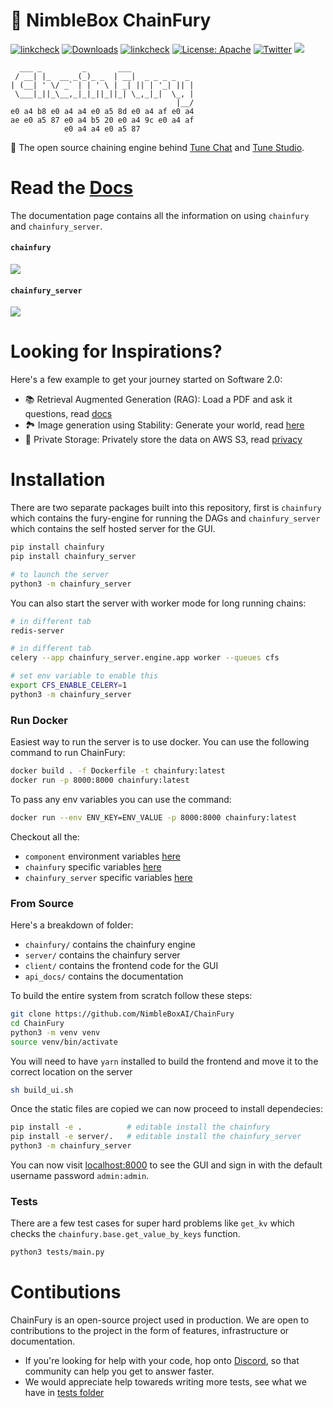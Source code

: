 # 🦋 NimbleBox ChainFury

[![linkcheck](https://img.shields.io/badge/Workflow-Passing-darkgreen)](https://github.com/NimbleBoxAI/ChainFury/actions)
[![Downloads](https://static.pepy.tech/badge/chainfury)](https://pepy.tech/project/chainfury)
[![linkcheck](https://img.shields.io/badge/Site-🦋ChainFury-lightblue)](https://chainfury.nbox.ai)
[![License: Apache](https://img.shields.io/badge/License-Apache%20v2.0-red)](https://github.com/NimbleBoxAI/ChainFury/blob/main/LICENSE) 
[![Twitter](https://img.shields.io/twitter/url/https/twitter.com/NimbleBoxAI.svg?style=social&label=Follow%20%40NimbleBoxAI)](https://twitter.com/NimbleBoxAI)
[![](https://dcbadge.vercel.app/api/server/KhF38hrAJ2?compact=true&style=flat)](https://discord.com/invite/KhF38hrAJ2)

```
  ___ _         _       ___
 / __| |_  __ _(_)_ _  | __|  _ _ _ _  _ 
| (__| ' \/ _` | | ' \ | _| || | '_| || |
 \___|_||_\__,_|_|_||_||_| \_,_|_|  \_, |
                                     |__/
e0 a4 b8 e0 a4 a4 e0 a5 8d e0 a4 af e0 a4
ae e0 a5 87 e0 a4 b5 20 e0 a4 9c e0 a4 af
            e0 a4 a4 e0 a5 87
```

🦋 The open source chaining engine behind [Tune Chat](https://chat.tune.app) and [Tune Studio](https://studio.tune.app).

# Read the [Docs](https://nimbleboxai.github.io/ChainFury/index.html)

The documentation page contains all the information on using `chainfury` and `chainfury_server`.

#### `chainfury`

<img src="https://d2e931syjhr5o9.cloudfront.net/tune-research/assets/cf_arch.png" align="center"/>

#### `chainfury_server`

<img src="https://d2e931syjhr5o9.cloudfront.net/tune-research/assets/cfs_arch.png" align="center"/>

# Looking for Inspirations?

Here's a few example to get your journey started on Software 2.0:

- 📚 Retrieval Augmented Generation (RAG): Load a PDF and ask it questions, read [docs](https://nimbleboxai.github.io/ChainFury/examples/qa-rag.html)
- 🏞️ Image generation using Stability: Generate your world, read [here](https://nimbleboxai.github.io/ChainFury/examples/stability-apis.html)
- 🔐 Private Storage: Privately store the data on AWS S3, read [privacy](https://nimbleboxai.github.io/ChainFury/examples/storing-private-data.html)

# Installation

There are two separate packages built into this repository, first is `chainfury` which contains the fury-engine for running
the DAGs and `chainfury_server` which contains the self hosted server for the GUI.

``` bash
pip install chainfury
pip install chainfury_server

# to launch the server
python3 -m chainfury_server
```

You can also start the server with worker mode for long running chains:
```bash
# in different tab
redis-server

# in different tab
celery --app chainfury_server.engine.app worker --queues cfs 

# set env variable to enable this
export CFS_ENABLE_CELERY=1
python3 -m chainfury_server
```

### Run Docker

Easiest way to run the server is to use docker. You can use the following command to run ChainFury:

```bash
docker build . -f Dockerfile -t chainfury:latest
docker run -p 8000:8000 chainfury:latest
```

To pass any env variables you can use the command:

```bash
docker run --env ENV_KEY=ENV_VALUE -p 8000:8000 chainfury:latest
```

Checkout all the:
- `component` environment variables [here](https://nimbleboxai.github.io/ChainFury/source/chainfury.components.const.html#chainfury.components.const.Env)
- `chainfury` specific variables [here](https://nimbleboxai.github.io/ChainFury/source/chainfury.utils.html#chainfury.utils.CFEnv)
- `chainfury_server` specific variables [here](https://nimbleboxai.github.io/ChainFury/cf_server/chainfury_server.commons.config.html#chainfury_server.commons.config.Env)

### From Source

Here's a breakdown of folder:

- `chainfury/` contains the chainfury engine
- `server/` contains the chainfury server
- `client/` contains the frontend code for the GUI
- `api_docs/` contains the documentation

To build the entire system from scratch follow these steps:

```bash
git clone https://github.com/NimbleBoxAI/ChainFury
cd ChainFury
python3 -m venv venv
source venv/bin/activate
```

You will need to have `yarn` installed to build the frontend and move it to the correct location on the server

```bash
sh build_ui.sh
```

Once the static files are copied we can now proceed to install dependecies:

```bash
pip install -e .          # editable install the chainfury
pip install -e server/.   # editable install the chainfury_server
python3 -m chainfury_server
```

You can now visit [localhost:8000](http://localhost:8000/ui/) to see the GUI and sign in with the default username password `admin:admin`.

### Tests

There are a few test cases for super hard problems like `get_kv` which checks the `chainfury.base.get_value_by_keys` function.

```bash
python3 tests/main.py
```

# Contibutions

ChainFury is an open-source project used in production. We are open to contributions to the project in the form of features,
infrastructure or documentation.

- If you're looking for help with your code, hop onto [Discord](https://discord.com/invite/KhF38hrAJ2), so that community can help you get to answer faster.
- We would appreciate help towareds writing more tests, see what we have in [tests folder](./tests/)
